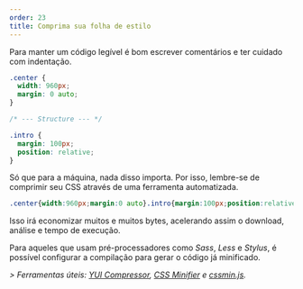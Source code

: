 ```yaml
---
order: 23
title: Comprima sua folha de estilo
---
```


Para manter um código legível é bom escrever comentários e ter cuidado com indentação.

```css
.center {
  width: 960px;
  margin: 0 auto;
}

/* --- Structure --- */

.intro {
  margin: 100px;
  position: relative;
}
```

Só que para a máquina, nada disso importa. Por isso, lembre-se de comprimir seu CSS através de uma ferramenta automatizada.

```css
.center{width:960px;margin:0 auto}.intro{margin:100px;position:relative}
```

Isso irá economizar muitos e muitos bytes, acelerando assim o download, análise e tempo de execução.

Para aqueles que usam pré-processadores como *Sass*, *Less* e *Stylus*, é possível configurar a compilação para gerar o código já minificado.

*> Ferramentas úteis: [YUI Compressor](http://developer.yahoo.com/yui/compressor/), [CSS Minifier](http://www.cssminifier.com/) e [cssmin.js](http://www.phpied.com/cssmin-js/).*